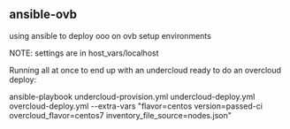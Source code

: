 ansible-ovb
-----------

using ansible to deploy ooo on ovb setup environments

NOTE: settings are in host_vars/localhost


Running all at once to end up with an undercloud ready to do an overcloud deploy:

ansible-playbook undercloud-provision.yml undercloud-deploy.yml overcloud-deploy.yml --extra-vars "flavor=centos version=passed-ci overcloud_flavor=centos7 inventory_file_source=nodes.json"
